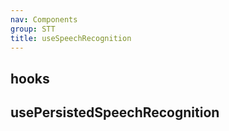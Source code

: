 ```yaml
---
nav: Components
group: STT
title: useSpeechRecognition
---
```


## hooks

<code src="./demos/SpeechRecognition.tsx" nopadding></code>

## usePersistedSpeechRecognition

<code src="./demos/PersistedSpeechRecognition.tsx" nopadding></code>

